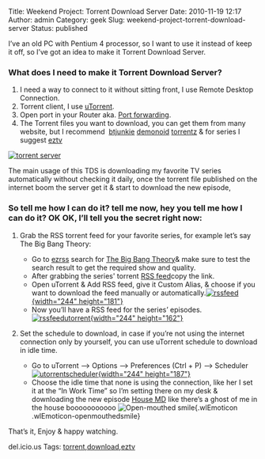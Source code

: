 Title: Weekend Project: Torrent Download Server
Date: 2010-11-19 12:17
Author: admin
Category: geek
Slug: weekend-project-torrent-download-server
Status: published

I’ve an old PC with Pentium 4 processor, so I want to use it instead of
keep it off, so I’ve got an idea to make it Torrent Download Server.

### What does I need to make it Torrent Download Server?

1.  I need a way to connect to it without sitting front, I use Remote
    Desktop Connection.
2.  Torrent client, I use [uTorrent](http://www.utorrent.com/).
3.  Open port in your Router aka. [Port
    forwarding](http://portforward.com/).
4.  The Torrent files you want to download, you can get them from many
    website, but I recommend  [btjunkie](http://www.btjunkie.org)
    [demonoid](http://www.demonoid.com)
    [torrentz](http://www.torrentz.com) & for series I suggest
    [eztv](http://eztv.it/)

[![torrent
server](http://www.emadmokhtar.com/wp-content/uploads/2011/11/torrent-server_thumb.jpg "torrent server")](http://www.emadmokhtar.com/wp-content/uploads/2011/11/torrent-server.jpg)

The main usage of this TDS is downloading my favorite TV series
automatically without checking it daily, once the torrent file published
on the internet boom the server get it & start to download the new
episode,

### So tell me how I can do it? tell me now, hey you tell me how I can do it? OK OK, I’ll tell you the secret right now:

1.  Grab the RSS torrent feed for your favorite series, for example
    let’s say The Big Bang Theory:
    -   Go to [ezrss](http://www.ezrss.it/) search for [The Big Bang
        Theory](http://www.cbs.com/primetime/big_bang_theory/)& make
        sure to test the search result to get the required show
        and quality.
    -   After grabbing the series' torrent [RSS
        feed](http://www.ezrss.it/search/index.php?show_name=The+Big+Bang+Theory&show_name_exact=true&date=&quality=&release_group=&mode=rss)copy
        the link.
    -   Open uTorrent & Add RSS feed, give it Custom Alias, & choose if
        you want to download the feed manually or
        automatically.[![rssfeed](http://www.emadmokhtar.com/wp-content/uploads/2011/11/rssfeed_thumb_1.jpg "rssfeed"){width="244"
        height="181"}](http://www.emadmokhtar.com/wp-content/uploads/2011/11/rssfeed_1.jpg)
    -   Now you’ll have a RSS feed for the series’
        episodes.[![rssfeedutorrent](http://www.emadmokhtar.com/wp-content/uploads/2011/11/rssfeedutorrent_thumb.jpg "rssfeedutorrent"){width="244"
        height="162"}](http://www.emadmokhtar.com/wp-content/uploads/2011/11/rssfeedutorrent.jpg)

2.  Set the schedule to download, in case if you’re not using the
    internet connection only by yourself, you can use uTorrent schedule
    to download in idle time.
    -   Go to uTorrent –&gt; Options –&gt; Preferences (Ctrl + P) –&gt;
        Scheduler[![utorrentscheduler](http://www.emadmokhtar.com/wp-content/uploads/2011/11/utorrentscheduler_thumb.jpg "utorrentscheduler"){width="244"
        height="187"}](http://www.emadmokhtar.com/wp-content/uploads/2011/11/utorrentscheduler.jpg)
    -   Choose the idle time that none is using the connection, like her
        I set it at the “In Work Time” so I’m setting there on my desk &
        downloading the new episode [House
        MD](http://www.fox.com/house/) like there’s a ghost of me in the
        house booooooooooo ![Open-mouthed
        smile](http://www.emadmokhtar.com/wp-content/uploads/2011/11/wlEmoticon-openmouthedsmile_2.png){.wlEmoticon
        .wlEmoticon-openmouthedsmile}

That’s it, Enjoy & happy watching.

<div
id="scid:0767317B-992E-4b12-91E0-4F059A8CECA8:5356d896-c54e-4661-a89f-dc7bdb6edb87"
class="wlWriterEditableSmartContent"
style="margin: 0px; display: inline; float: none; padding: 0px;">

del.icio.us Tags:
[torrent](http://del.icio.us/popular/torrent),[download](http://del.icio.us/popular/download),[eztv](http://del.icio.us/popular/eztv)

</div>
